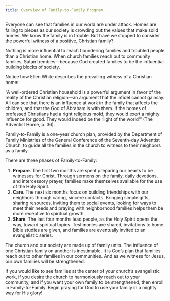 ```yaml
---
title: Overview of Family-to-Family Program
---
```


Everyone can see that families in our world are under attack. Homes are falling to pieces as our society is crowding out the values that make solid homes. We know the family is in trouble. But have we stopped to consider the powerful witness of a positive, Christian family?

Nothing is more influential to reach floundering families and troubled people than a Christian home. When church families reach out to community families, Satan trembles—because God created families to be the influential building blocks of society.

Notice how Ellen White describes the prevailing witness of a Christian home:

“A well-ordered Christian household is a powerful argument in favor of the reality of the Christian religion—an argument that the infidel cannot gainsay. All can see that there is an influence at work in the family that affects the children, and that the God of Abraham is with them. If the homes of professed Christians had a right religious mold, they would exert a mighty influence for good. They would indeed be the ‘light of the world’” (The Adventist Home, p. 36).

Family-to-Family is a one-year church plan, provided by the Department of Family Ministries of the General Conference of the Seventh-day Adventist Church, to guide all the families in the church to witness to their neighbors as a family.

There are three phases of Family-to-Family:

1. **Prepare**. The first two months are spent preparing our hearts to be witnesses for Christ. Through sermons on the family, daily devotions, and intercessory prayer, families make themselves available for the use of the Holy Spirit.
2. **Care**. The next six months focus on building friendships with our neighbors through caring, sincere contacts. Bringing simple gifts, sharing resources, inviting them to social events, looking for ways to meet their needs and praying with neighborhood families helps them be more receptive to spiritual growth.
3. **Share**. The last four months lead people, as the Holy Spirit opens the way, toward spiritual topics. Testimonies are shared, invitations to home Bible studies are given, and families are eventually invited to an evangelistic series.

The church and our society are made up of family units. The influence of one Christian family on another is inestimable. It is God’s plan that families reach out to other families in our communities. And as we witness for Jesus, our own families will be strengthened.

If you would like to see families at the center of your church’s evangelistic work, if you desire the church to harmoniously reach out to your community, and if you want your own family to be strengthened, then enroll in Family-to-Family. Begin praying for God to use your family in a mighty way for His glory!